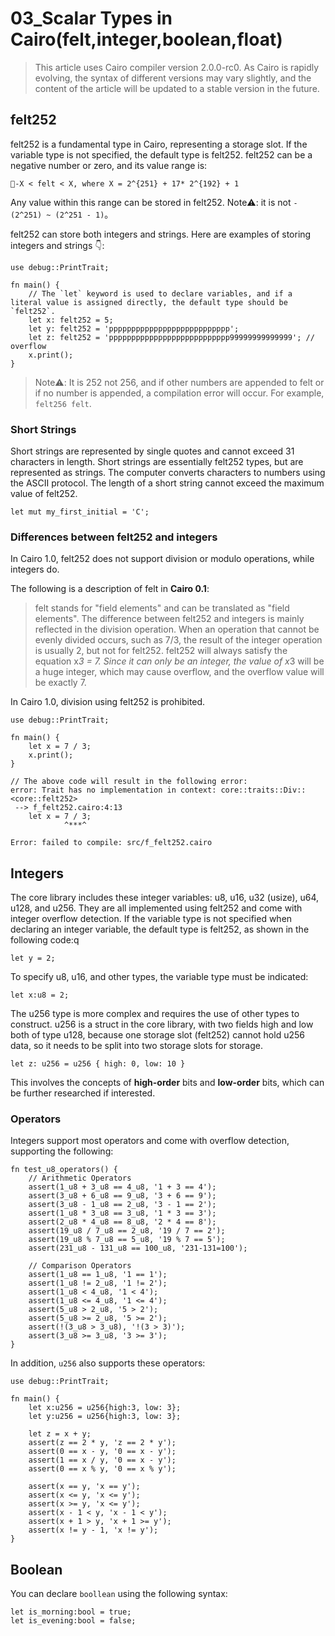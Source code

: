 ﻿# 03_Scalar Types in Cairo(felt,integer,boolean,float)

> This article uses Cairo compiler version 2.0.0-rc0. As Cairo is rapidly evolving, the syntax of different versions may vary slightly, and the content of the article will be updated to a stable version in the future.

## felt252

felt252 is a fundamental type in Cairo, representing a storage slot. If the variable type is not specified, the default type is felt252. felt252 can be a negative number or zero, and its value range is:

```
-X < felt < X, where X = 2^{251} + 17* 2^{192} + 1
```

Any value within this range can be stored in felt252. Note⚠️: it is not `-(2^251) ~ (2^251 - 1)`。

felt252 can store both integers and strings. Here are examples of storing integers and strings 👇:

```
use debug::PrintTrait;

fn main() {
	// The `let` keyword is used to declare variables, and if a literal value is assigned directly, the default type should be `felt252`.
    let x: felt252 = 5;
    let y: felt252 = 'ppppppppppppppppppppppppppp';
    let z: felt252 = 'ppppppppppppppppppppppppppp99999999999999'; // overflow
    x.print();
}
```

> Note⚠️: It is 252 not 256, and if other numbers are appended to felt or if no number is appended, a compilation error will occur. For example, `felt256 felt`.

### Short Strings

Short strings are represented by single quotes and cannot exceed 31 characters in length. Short strings are essentially felt252 types, but are represented as strings. The computer converts characters to numbers using the ASCII protocol. The length of a short string cannot exceed the maximum value of felt252.

```
let mut my_first_initial = 'C';
```

### Differences between felt252 and integers

In Cairo 1.0, felt252 does not support division or modulo operations, while integers do.

The following is a description of felt in **Cairo 0.1**:

> felt stands for "field elements" and can be translated as "field elements". The difference between felt252 and integers is mainly reflected in the division operation. When an operation that cannot be evenly divided occurs, such as 7/3, the result of the integer operation is usually 2, but not for felt252. felt252 will always satisfy the equation x*3 = 7. Since it can only be an integer, the value of x*3 will be a huge integer, which may cause overflow, and the overflow value will be exactly 7.

In Cairo 1.0, division using felt252 is prohibited.

```
use debug::PrintTrait;

fn main() {
    let x = 7 / 3;
    x.print();
}

// The above code will result in the following error:
error: Trait has no implementation in context: core::traits::Div::<core::felt252>
 --> f_felt252.cairo:4:13
    let x = 7 / 3;
            ^***^

Error: failed to compile: src/f_felt252.cairo
```

## Integers

The core library includes these integer variables: u8, u16, u32 (usize), u64, u128, and u256. They are all implemented using felt252 and come with integer overflow detection. If the variable type is not specified when declaring an integer variable, the default type is felt252, as shown in the following code:q

```
let y = 2;
```

To specify u8, u16, and other types, the variable type must be indicated:

```
let x:u8 = 2;
```

The u256 type is more complex and requires the use of other types to construct. u256 is a struct in the core library, with two fields high and low both of type u128, because one storage slot (felt252) cannot hold u256 data, so it needs to be split into two storage slots for storage.

```
let z: u256 = u256 { high: 0, low: 10 }
```

This involves the concepts of **high-order** bits and **low-order** bits, which can be further researched if interested.

### Operators

Integers support most operators and come with overflow detection, supporting the following:

```
fn test_u8_operators() {
	// Arithmetic Operators
    assert(1_u8 + 3_u8 == 4_u8, '1 + 3 == 4');
    assert(3_u8 + 6_u8 == 9_u8, '3 + 6 == 9');
    assert(3_u8 - 1_u8 == 2_u8, '3 - 1 == 2');
    assert(1_u8 * 3_u8 == 3_u8, '1 * 3 == 3');
    assert(2_u8 * 4_u8 == 8_u8, '2 * 4 == 8');
    assert(19_u8 / 7_u8 == 2_u8, '19 / 7 == 2');
    assert(19_u8 % 7_u8 == 5_u8, '19 % 7 == 5');
    assert(231_u8 - 131_u8 == 100_u8, '231-131=100');

	// Comparison Operators
    assert(1_u8 == 1_u8, '1 == 1');
    assert(1_u8 != 2_u8, '1 != 2');
    assert(1_u8 < 4_u8, '1 < 4');
    assert(1_u8 <= 4_u8, '1 <= 4');
    assert(5_u8 > 2_u8, '5 > 2');
    assert(5_u8 >= 2_u8, '5 >= 2');
    assert(!(3_u8 > 3_u8), '!(3 > 3)');
    assert(3_u8 >= 3_u8, '3 >= 3');
}
```

In addition, `u256` also supports these operators:

```
use debug::PrintTrait;

fn main() {
    let x:u256 = u256{high:3, low: 3};
    let y:u256 = u256{high:3, low: 3};

    let z = x + y;
    assert(z == 2 * y, 'z == 2 * y');
    assert(0 == x - y, '0 == x - y');
    assert(1 == x / y, '0 == x - y');
    assert(0 == x % y, '0 == x % y');

    assert(x == y, 'x == y');
    assert(x <= y, 'x <= y');
    assert(x >= y, 'x <= y');
    assert(x - 1 < y, 'x - 1 < y');
    assert(x + 1 > y, 'x + 1 >= y');
    assert(x != y - 1, 'x != y');
}
```

## Boolean

You can declare `boollean` using the following syntax:

```
let is_morning:bool = true;
let is_evening:bool = false;
```
